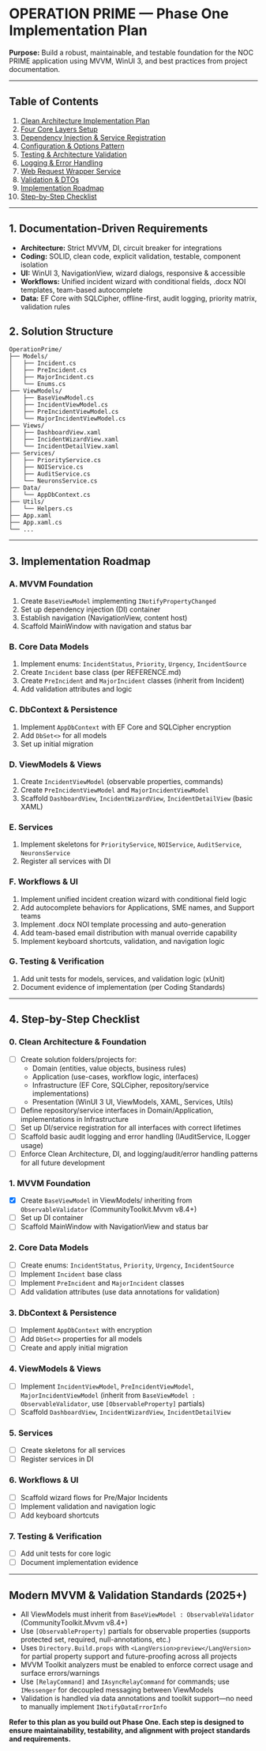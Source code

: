 # OPERATION PRIME — Phase One Implementation Plan

**Purpose:** Build a robust, maintainable, and testable foundation for the NOC PRIME application using MVVM, WinUI 3, and best practices from project documentation.

---

## Table of Contents
1. [Clean Architecture Implementation Plan](#clean-architecture-implementation-plan)
2. [Four Core Layers Setup](#four-core-layers-setup)
3. [Dependency Injection & Service Registration](#dependency-injection--service-registration)
4. [Configuration & Options Pattern](#configuration--options-pattern)
5. [Testing & Architecture Validation](#testing--architecture-validation)
6. [Logging & Error Handling](#logging--error-handling)
7. [Web Request Wrapper Service](#web-request-wrapper-service)
8. [Validation & DTOs](#validation--dtos)
9. [Implementation Roadmap](#implementation-roadmap)
10. [Step-by-Step Checklist](#step-by-step-checklist)

---

## 1. Documentation-Driven Requirements
- **Architecture:** Strict MVVM, DI, circuit breaker for integrations
- **Coding:** SOLID, clean code, explicit validation, testable, component isolation
- **UI:** WinUI 3, NavigationView, wizard dialogs, responsive & accessible
- **Workflows:** Unified incident wizard with conditional fields, .docx NOI templates, team-based autocomplete
- **Data:** EF Core with SQLCipher, offline-first, audit logging, priority matrix, validation rules

## 2. Solution Structure
```
OperationPrime/
├── Models/
│   ├── Incident.cs
│   ├── PreIncident.cs
│   ├── MajorIncident.cs
│   └── Enums.cs
├── ViewModels/
│   ├── BaseViewModel.cs
│   ├── IncidentViewModel.cs
│   ├── PreIncidentViewModel.cs
│   └── MajorIncidentViewModel.cs
├── Views/
│   ├── DashboardView.xaml
│   ├── IncidentWizardView.xaml
│   └── IncidentDetailView.xaml
├── Services/
│   ├── PriorityService.cs
│   ├── NOIService.cs
│   ├── AuditService.cs
│   └── NeuronsService.cs
├── Data/
│   └── AppDbContext.cs
├── Utils/
│   └── Helpers.cs
├── App.xaml
├── App.xaml.cs
└── ...
```

---

## 3. Implementation Roadmap

### A. MVVM Foundation
1. Create `BaseViewModel` implementing `INotifyPropertyChanged`
2. Set up dependency injection (DI) container
3. Establish navigation (NavigationView, content host)
4. Scaffold MainWindow with navigation and status bar

### B. Core Data Models
1. Implement enums: `IncidentStatus`, `Priority`, `Urgency`, `IncidentSource`
2. Create `Incident` base class (per REFERENCE.md)
3. Create `PreIncident` and `MajorIncident` classes (inherit from Incident)
4. Add validation attributes and logic

### C. DbContext & Persistence
1. Implement `AppDbContext` with EF Core and SQLCipher encryption
2. Add `DbSet<>` for all models
3. Set up initial migration

### D. ViewModels & Views
1. Create `IncidentViewModel` (observable properties, commands)
2. Create `PreIncidentViewModel` and `MajorIncidentViewModel`
3. Scaffold `DashboardView`, `IncidentWizardView`, `IncidentDetailView` (basic XAML)

### E. Services
1. Implement skeletons for `PriorityService`, `NOIService`, `AuditService`, `NeuronsService`
2. Register all services with DI

### F. Workflows & UI
1. Implement unified incident creation wizard with conditional field logic
2. Add autocomplete behaviors for Applications, SME names, and Support teams
3. Implement .docx NOI template processing and auto-generation
4. Add team-based email distribution with manual override capability
5. Implement keyboard shortcuts, validation, and navigation logic

### G. Testing & Verification
1. Add unit tests for models, services, and validation logic (xUnit)
2. Document evidence of implementation (per Coding Standards)

---

## 4. Step-by-Step Checklist

### 0. Clean Architecture & Foundation
- [ ] Create solution folders/projects for:
  - Domain (entities, value objects, business rules)
  - Application (use-cases, workflow logic, interfaces)
  - Infrastructure (EF Core, SQLCipher, repository/service implementations)
  - Presentation (WinUI 3 UI, ViewModels, XAML, Services, Utils)
- [ ] Define repository/service interfaces in Domain/Application, implementations in Infrastructure
- [ ] Set up DI/service registration for all interfaces with correct lifetimes
- [ ] Scaffold basic audit logging and error handling (IAuditService, ILogger<T> usage)
- [ ] Enforce Clean Architecture, DI, and logging/audit/error handling patterns for all future development

### 1. MVVM Foundation
- [x] Create `BaseViewModel` in ViewModels/ inheriting from `ObservableValidator` (CommunityToolkit.Mvvm v8.4+)
- [ ] Set up DI container
- [ ] Scaffold MainWindow with NavigationView and status bar

### 2. Core Data Models
- [ ] Create enums: `IncidentStatus`, `Priority`, `Urgency`, `IncidentSource`
- [ ] Implement `Incident` base class
- [ ] Implement `PreIncident` and `MajorIncident` classes
- [ ] Add validation attributes (use data annotations for validation)

### 3. DbContext & Persistence
- [ ] Implement `AppDbContext` with encryption
- [ ] Add `DbSet<>` properties for all models
- [ ] Create and apply initial migration

### 4. ViewModels & Views
- [ ] Implement `IncidentViewModel`, `PreIncidentViewModel`, `MajorIncidentViewModel` (inherit from `BaseViewModel : ObservableValidator`, use `[ObservableProperty]` partials)
- [ ] Scaffold `DashboardView`, `IncidentWizardView`, `IncidentDetailView`

### 5. Services
- [ ] Create skeletons for all services
- [ ] Register services in DI

### 6. Workflows & UI
- [ ] Scaffold wizard flows for Pre/Major Incidents
- [ ] Implement validation and navigation logic
- [ ] Add keyboard shortcuts

### 7. Testing & Verification
- [ ] Add unit tests for core logic
- [ ] Document implementation evidence

---

## Modern MVVM & Validation Standards (2025+)
- All ViewModels must inherit from `BaseViewModel : ObservableValidator` (CommunityToolkit.Mvvm v8.4+)
- Use `[ObservableProperty]` partials for observable properties (supports protected set, required, null-annotations, etc.)
- Uses `Directory.Build.props` with `<LangVersion>preview</LangVersion>` for partial property support and future-proofing across all projects
- MVVM Toolkit analyzers must be enabled to enforce correct usage and surface errors/warnings
- Use `[RelayCommand]` and `IAsyncRelayCommand` for commands; use `IMessenger` for decoupled messaging between ViewModels
- Validation is handled via data annotations and toolkit support—no need to manually implement `INotifyDataErrorInfo`

**Refer to this plan as you build out Phase One. Each step is designed to ensure maintainability, testability, and alignment with project standards and requirements.**
